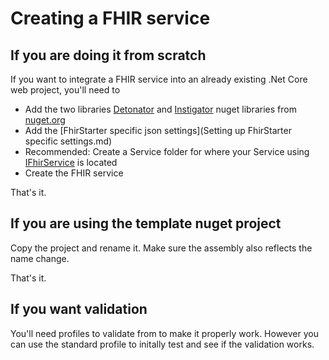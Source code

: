 # Creating a FHIR service

## If you are doing it from scratch

If you want to integrate a FHIR service into an already existing .Net Core web project, you'll need to

- Add the two libraries [Detonator](https://www.nuget.org/packages/FhirStarter.R4.Detonator.Core/) and [Instigator](https://www.nuget.org/packages/FhirStarter.R4.Instigator.Core/) nuget libraries from [nuget.org](https://www.nuget.org/)
- Add the [FhirStarter specific json settings](Setting up FhirStarter specific settings.md)
- Recommended: Create a Service folder for where your Service using [IFhirService](https://github.com/verzada/FhirStarter.DotNetCore/blob/master/src/FhirStarter.R4.Detonator.Core/Interface/IFhirService.cs) is located
- Create the FHIR service 

That's it.

## If you are using the template nuget project

Copy the project and rename it. Make sure the assembly also reflects the name change.

That's it.

## If you want validation

You'll need profiles to validate from to make it properly work. However you can use the standard profile to initally test and see if the validation works.